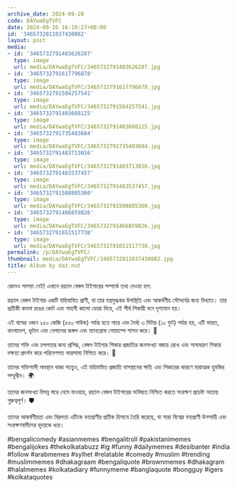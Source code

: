 ```yaml
---
archive_date: 2024-09-28
code: DAYwaEgTVFC
date: 2024-09-26 16:19:27+00:00
id: '3465732811037430082'
layout: post
media:
- id: '3465732791483626287'
  type: image
  url: media/DAYwaEgTVFC/3465732791483626287.jpg
- id: '3465732791617796878'
  type: image
  url: media/DAYwaEgTVFC/3465732791617796878.jpg
- id: '3465732791584257541'
  type: image
  url: media/DAYwaEgTVFC/3465732791584257541.jpg
- id: '3465732791483608125'
  type: image
  url: media/DAYwaEgTVFC/3465732791483608125.jpg
- id: '3465732791735403684'
  type: image
  url: media/DAYwaEgTVFC/3465732791735403684.jpg
- id: '3465732791483713016'
  type: image
  url: media/DAYwaEgTVFC/3465732791483713016.jpg
- id: '3465732791483537457'
  type: image
  url: media/DAYwaEgTVFC/3465732791483537457.jpg
- id: '3465732791508885360'
  type: image
  url: media/DAYwaEgTVFC/3465732791508885360.jpg
- id: '3465732791466859826'
  type: image
  url: media/DAYwaEgTVFC/3465732791466859826.jpg
- id: '3465732791651517738'
  type: image
  url: media/DAYwaEgTVFC/3465732791651517738.jpg
permalink: /p/DAYwaEgTVFC/
thumbnail: media/DAYwaEgTVFC/3465732811037430082.jpg
title: Album by daz.nut
---
```


কোনও সমস্যা নেই! এখানে রয়্যাল বেঙ্গল টাইগারের সম্পর্কে তথ্য দেওয়া হল:  
  
রয়্যাল বেঙ্গল টাইগার একটি মহিমান্বিত প্রাণী, যা তার মন্ত্রমুগ্ধকর উপস্থিতি এবং আকর্ষণীয় সৌন্দর্যের জন্য বিখ্যাত। তার প্রতীকী কমলা রঙের কোট এবং সাহসী কালো ডোরা দিয়ে, এই শীর্ষ শিকারী বনে দৃশ্যমান হয়।  
  
এই বাঘের ওজন ২৫০ কেজি (৫৫০ পাউন্ড) পর্যন্ত হতে পারে এবং দৈর্ঘ্য ৩ মিটার (১০ ফুট) পর্যন্ত হয়, এটি ভারত, বাংলাদেশ, ভূটান এবং নেপালের জঙ্গল এবং ম্যানগ্রোভ সোয়াম্পে শাসন করে। 🐅  
  
তাদের শক্তি এবং চপলতার জন্য প্রসিদ্ধ, বেঙ্গল টাইগার শিকার প্রজাতির জনসংখ্যা বজায় রেখে এবং অসাধারণ শিকার দক্ষতা প্রদর্শন করে পরিবেশগত ভারসাম্য নিশ্চিত করে। 🌿  
  
তাদের শক্তিশালী অবস্থান থাকা সত্ত্বেও, এই মহিমান্বিত প্রজাতি বাসস্থানের ক্ষতি এবং শিকারের কারণে মারাত্মক হুমকির সম্মুখীন। 🌍  
  
তাদের জনসংখ্যা বিপন্ন স্তরে নেমে যাওয়ায়, রয়্যাল বেঙ্গল টাইগারের ভবিষ্যত নিশ্চিত করতে সংরক্ষণ প্রচেষ্টা অত্যন্ত গুরুত্বপূর্ণ। 🛡️  
  
তাদের আকর্ষণীয়তা এবং বিরলতা এটিকে বন্যপ্রাণীর প্রতীক হিসাবে তৈরি করেছে, যা সারা বিশ্বের বন্যপ্রাণী উত্সাহী এবং সংরক্ষণবাদীদের হৃদয়কে ধরে।  
  
#bengalicomedy #asianmemes #bengalitroll #pakistanimemes #bengalijokes #thekolkatabuzz #ig #funny #dailymemes #desibanter #india #follow #arabmemes #sylhet #relatable #comedy #muslim #trending #muslimmemes #dhakagraam #bengaliquote #brownmemes #dhakagram #halalmemes #kolkatadiary #funnymeme #banglaquote #bongguy #igers #kolkataquotes